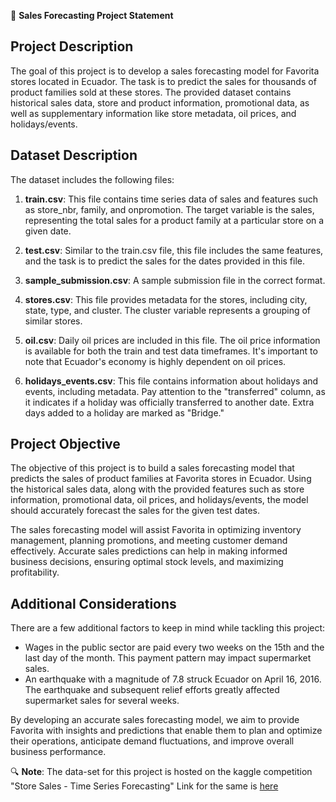 📝 **Sales Forecasting Project Statement**

## Project Description
The goal of this project is to develop a sales forecasting model for Favorita stores located in Ecuador. The task is to predict the sales for thousands of product families sold at these stores. The provided dataset contains historical sales data, store and product information, promotional data, as well as supplementary information like store metadata, oil prices, and holidays/events.

## Dataset Description
The dataset includes the following files:

1. **train.csv**: This file contains time series data of sales and features such as store_nbr, family, and onpromotion. The target variable is the sales, representing the total sales for a product family at a particular store on a given date.

2. **test.csv**: Similar to the train.csv file, this file includes the same features, and the task is to predict the sales for the dates provided in this file.

3. **sample_submission.csv**: A sample submission file in the correct format.

4. **stores.csv**: This file provides metadata for the stores, including city, state, type, and cluster. The cluster variable represents a grouping of similar stores.

5. **oil.csv**: Daily oil prices are included in this file. The oil price information is available for both the train and test data timeframes. It's important to note that Ecuador's economy is highly dependent on oil prices.

6. **holidays_events.csv**: This file contains information about holidays and events, including metadata. Pay attention to the "transferred" column, as it indicates if a holiday was officially transferred to another date. Extra days added to a holiday are marked as "Bridge."

## Project Objective
The objective of this project is to build a sales forecasting model that predicts the sales of product families at Favorita stores in Ecuador. Using the historical sales data, along with the provided features such as store information, promotional data, oil prices, and holidays/events, the model should accurately forecast the sales for the given test dates.

The sales forecasting model will assist Favorita in optimizing inventory management, planning promotions, and meeting customer demand effectively. Accurate sales predictions can help in making informed business decisions, ensuring optimal stock levels, and maximizing profitability.

## Additional Considerations
There are a few additional factors to keep in mind while tackling this project:

- Wages in the public sector are paid every two weeks on the 15th and the last day of the month. This payment pattern may impact supermarket sales.
- An earthquake with a magnitude of 7.8 struck Ecuador on April 16, 2016. The earthquake and subsequent relief efforts greatly affected supermarket sales for several weeks.

By developing an accurate sales forecasting model, we aim to provide Favorita with insights and predictions that enable them to plan and optimize their operations, anticipate demand fluctuations, and improve overall business performance.

🔍 **Note**: The data-set for this project is hosted on the kaggle competition "Store Sales - Time Series Forecasting"
Link for the same is [here](https://www.kaggle.com/competitions/store-sales-time-series-forecasting/data)